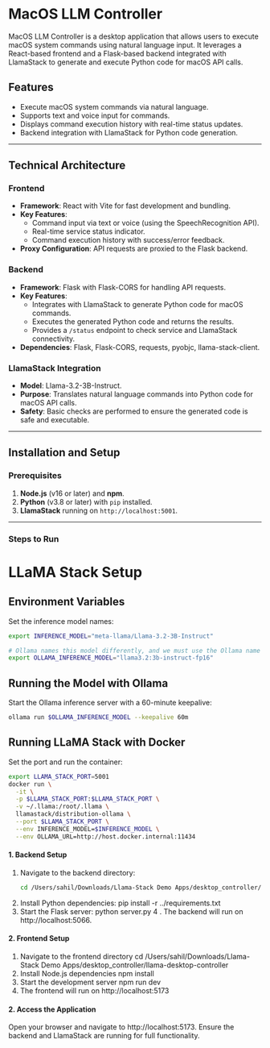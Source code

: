 # MacOS LLM Controller

MacOS LLM Controller is a desktop application that allows users to execute macOS system commands using natural language input. It leverages a React-based frontend and a Flask-based backend integrated with LlamaStack to generate and execute Python code for macOS API calls.

## Features
- Execute macOS system commands via natural language.
- Supports text and voice input for commands.
- Displays command execution history with real-time status updates.
- Backend integration with LlamaStack for Python code generation.

---

## Technical Architecture

### Frontend
- **Framework**: React with Vite for fast development and bundling.
- **Key Features**:
  - Command input via text or voice (using the SpeechRecognition API).
  - Real-time service status indicator.
  - Command execution history with success/error feedback.
- **Proxy Configuration**: API requests are proxied to the Flask backend.

### Backend
- **Framework**: Flask with Flask-CORS for handling API requests.
- **Key Features**:
  - Integrates with LlamaStack to generate Python code for macOS commands.
  - Executes the generated Python code and returns the results.
  - Provides a `/status` endpoint to check service and LlamaStack connectivity.
- **Dependencies**: Flask, Flask-CORS, requests, pyobjc, llama-stack-client.

### LlamaStack Integration
- **Model**: Llama-3.2-3B-Instruct.
- **Purpose**: Translates natural language commands into Python code for macOS API calls.
- **Safety**: Basic checks are performed to ensure the generated code is safe and executable.

---

## Installation and Setup

### Prerequisites
1. **Node.js** (v16 or later) and **npm**.
2. **Python** (v3.8 or later) with `pip` installed.
3. **LlamaStack** running on `http://localhost:5001`.

---

### Steps to Run

# LLaMA Stack Setup

## Environment Variables
Set the inference model names:
```sh
export INFERENCE_MODEL="meta-llama/Llama-3.2-3B-Instruct"

# Ollama names this model differently, and we must use the Ollama name when loading the model
export OLLAMA_INFERENCE_MODEL="llama3.2:3b-instruct-fp16"
```

## Running the Model with Ollama
Start the Ollama inference server with a 60-minute keepalive:
```sh
ollama run $OLLAMA_INFERENCE_MODEL --keepalive 60m
```

## Running LLaMA Stack with Docker
Set the port and run the container:
```sh
export LLAMA_STACK_PORT=5001
docker run \
  -it \
  -p $LLAMA_STACK_PORT:$LLAMA_STACK_PORT \
  -v ~/.llama:/root/.llama \
  llamastack/distribution-ollama \
  --port $LLAMA_STACK_PORT \
  --env INFERENCE_MODEL=$INFERENCE_MODEL \
  --env OLLAMA_URL=http://host.docker.internal:11434
```

#### 1. Backend Setup
1. Navigate to the backend directory:
   ```bash
   cd /Users/sahil/Downloads/Llama-Stack Demo Apps/desktop_controller/llama-desktop-controller/backend
2. Install Python dependencies:
     pip install -r ../requirements.txt
3. Start the Flask server:
   python server.py
4 . The backend will run on http://localhost:5066.

#### 2. Frontend Setup
1. Navigate to the frontend directory
cd /Users/sahil/Downloads/Llama-Stack Demo Apps/desktop_controller/llama-desktop-controller
2. Install Node.js dependencies
npm install
3. Start the development server
npm run dev
4. The frontend will run on http://localhost:5173

#### 2. Access the Application
Open your browser and navigate to http://localhost:5173.
Ensure the backend and LlamaStack are running for full functionality.
